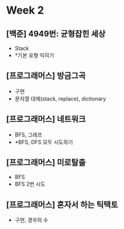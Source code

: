 # Week 2

## [백준] 4949번: 균형잡힌 세상

- Stack
- \*기본 유형 익히기

## [프로그래머스] 방금그곡

- 구현
- 문자열 대체(stack, replace), dictionary

## [프로그래머스] 네트워크

- BFS, 그래프
- \*BFS, DFS 모두 시도하기

## [프로그래머스] 미로탈출

- BFS
- BFS 2번 시도

## [프로그래머스] 혼자서 하는 틱택토

- 구현, 경우의 수
